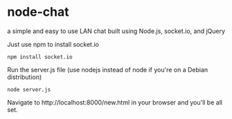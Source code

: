 # node-chat
a simple and easy to use LAN chat built using Node.js, socket.io, and jQuery

Just use npm to install socket.io

```npm install socket.io ```

Run the server.js file (use nodejs instead of node if you're on a Debian distribution)

``` node server.js ``` 

Navigate to http://localhost:8000/new.html in your browser and you'll be all set.

